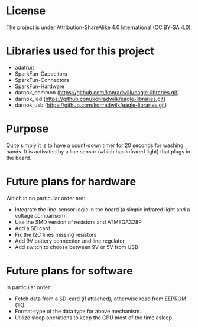 # License

The project is under Attribution-ShareAlike 4.0 International (CC BY-SA 4.0).

# Libraries used for this project

 - adafruit
 - SparkFun-Capacitors
 - SparkFun-Connectors
 - SparkFun-Hardware
 - darnok\_common (https://github.com/konradwilk/eagle-libraries.git)
 - darnok\_led (https://github.com/konradwilk/eagle-libraries.git)
 - darnok\_usb (https://github.com/konradwilk/eagle-libraries.git)

# Purpose

Quite simply it is to have a count-down timer for 20 seconds for washing hands.
It is activated by a line sensor (which has infrared light) that plugs in the board.

# Future plans for hardware

Which in no particular order are:

 - Integrate the line-sensor logic in the board (a simple infrared light and a voltage comparison).
 - Use the SMD version of resistors and ATMEGA328P
 - Add a SD card
 - Fix the I2C lines missing resistors
 - Add 9V battery connection and line regulator
 - Add switch to choose between 9V or 5V from USB

# Future plans for software

In particular order:
 - Fetch data from a SD-card (if attached), otherwise read from EEPROM (1K).
 - Format-type of the data type for above mechanism.
 - Utilize sleep operations to keep the CPU most of the time asleep.
